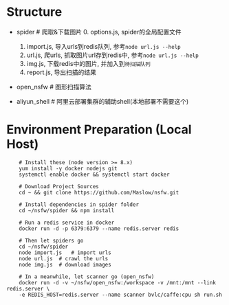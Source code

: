 # Structure
  - spider       # 爬取&下载图片
    0. options.js, spider的全局配置文件
    1. import.js, 导入urls到redis队列, 参考`node url.js --help`
    2. url.js, 爬urls, 抓取图片url存到redis中, 参考`node url.js --help`
    3. img.js, 下载redis中的图片, 并加入到`待扫描队列`
    4. report.js, 导出扫描的结果

  - open_nsfw    # 图形扫描算法
  - aliyun_shell      # 阿里云部署集群的辅助shell(本地部署不需要这个)

# Environment Preparation (Local Host)
```shell
    # Install these (node version >= 8.x)
    yum install -y docker nodejs git
    systemctl enable docker && systemctl start docker

    # Download Project Sources
    cd ~ && git clone https://github.com/Maslow/nsfw.git

    # Install dependencies in spider folder
    cd ~/nsfw/spider && npm install

    # Run a redis service in docker
    docker run -d -p 6379:6379 --name redis.server redis

    # Then let spiders go
    cd ~/nsfw/spider
    node import.js   # import urls
    node url.js  # crawl the urls
    node img.js  # download images

    # In a meanwhile, let scanner go (open_nsfw)
    docker run -d -v ~/nsfw/open_nsfw:/workspace -v /mnt:/mnt --link redis.server \
    -e REDIS_HOST=redis.server --name scanner bvlc/caffe:cpu sh run.sh
```